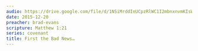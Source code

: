 ```yaml
---
audio: https://drive.google.com/file/d/1NSiMrddInUCpzRlWC1I2mbnxnvmKIsW_/view
date: 2015-12-20
preacher: brad-evans
scripture: Matthew 1:21
series: covenant
title: First the Bad News…
---
```

